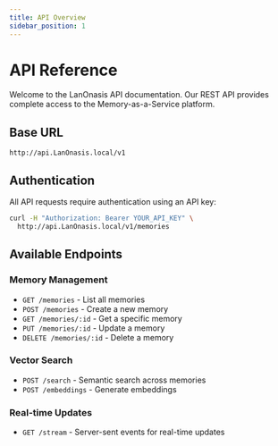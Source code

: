```yaml
---
title: API Overview
sidebar_position: 1
---
```


# API Reference

Welcome to the LanOnasis API documentation. Our REST API provides complete access to the Memory-as-a-Service platform.

## Base URL
```
http://api.LanOnasis.local/v1
```

## Authentication

All API requests require authentication using an API key:

```bash
curl -H "Authorization: Bearer YOUR_API_KEY" \
  http://api.LanOnasis.local/v1/memories
```

## Available Endpoints

### Memory Management
- `GET /memories` - List all memories
- `POST /memories` - Create a new memory
- `GET /memories/:id` - Get a specific memory
- `PUT /memories/:id` - Update a memory
- `DELETE /memories/:id` - Delete a memory

### Vector Search
- `POST /search` - Semantic search across memories
- `POST /embeddings` - Generate embeddings

### Real-time Updates
- `GET /stream` - Server-sent events for real-time updates
